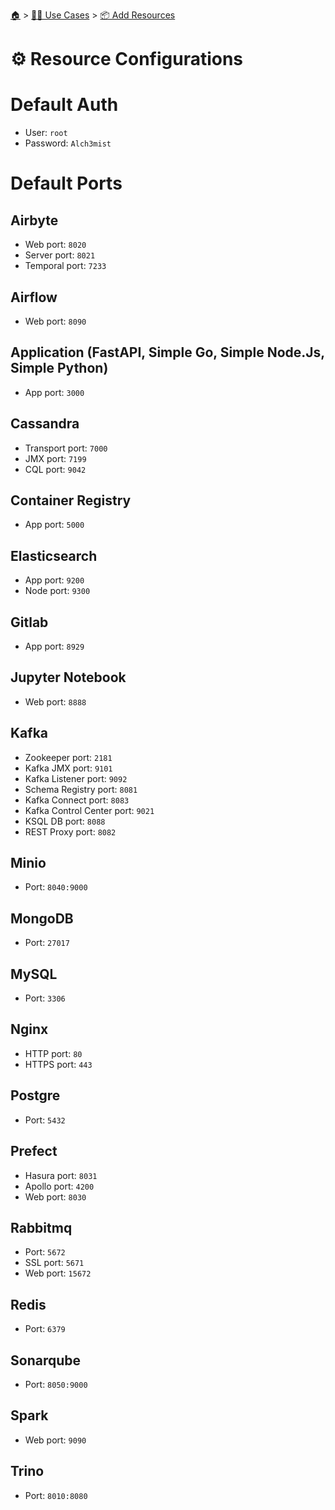<!--startTocHeader-->
[🏠](../../README.md) > [👷🏽 Use Cases](../README.md) > [📦 Add Resources](README.md)
# ⚙️ Resource Configurations
<!--endTocHeader-->

# Default Auth

- User: `root`
- Password: `Alch3mist`

# Default Ports

## Airbyte

- Web port: `8020`
- Server port: `8021`
- Temporal port: `7233`

## Airflow

- Web port: `8090`

## Application (FastAPI, Simple Go, Simple Node.Js, Simple Python)

- App port: `3000`

## Cassandra

- Transport port: `7000`
- JMX port: `7199`
- CQL port: `9042`

## Container Registry

- App port: `5000`

## Elasticsearch

- App port: `9200`
- Node port: `9300`

## Gitlab

- App port: `8929`

## Jupyter Notebook

- Web port: `8888`

## Kafka

- Zookeeper port: `2181`
- Kafka JMX port: `9101`
- Kafka Listener port: `9092`
- Schema Registry port: `8081`
- Kafka Connect port: `8083`
- Kafka Control Center port: `9021`
- KSQL DB port: `8088`
- REST Proxy port: `8082`

## Minio

- Port: `8040:9000`

## MongoDB

- Port: `27017`

## MySQL

- Port: `3306`

## Nginx

- HTTP port: `80`
- HTTPS port: `443`

## Postgre

- Port: `5432`

## Prefect

- Hasura port: `8031`
- Apollo port: `4200`
- Web port: `8030`

## Rabbitmq

- Port: `5672`
- SSL port: `5671`
- Web port: `15672`

## Redis

- Port: `6379`

## Sonarqube

- Port: `8050:9000`

## Spark

- Web port: `9090`

## Trino

- Port: `8010:8080`


<!--startTocSubtopic-->

<!--endTocSubtopic-->